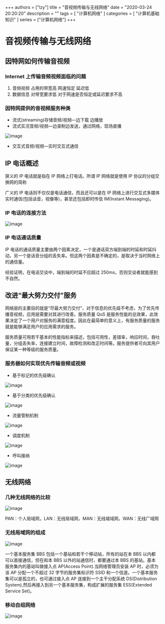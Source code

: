 
+++
authors = ["lzy"]
title = "音视频传输与无线网络"
date = "2020-03-24 20:20:20"
description = ""
tags = [
"计算机网络"
]
categories = [
"计算机基础知识"
]
series = ["计算机网络"]
+++

# 音视频传输与无线网络

## 因特网如何传输音视频

### Internet 上传输音频视频面临的问题

1. 音频视频 占用的带宽高 网速恒定 延迟低
2. 数据信息 对带宽要求低 对于网速是否恒定或延迟要求不高

### 因特网提供的音视频服务种类

- 流式(streaming)存储音频/视频—边下载 边播放
- 流式实况音频/视频—边录制边发送，通过网络，现场直播

![image](assets/image-20251013135200-cxbgakt.webp)

- 交互式音频/视频—实时交互式通信

## IP 电话概述

狭义的 IP 电话就是指在 IP 网络上打电话。所谓 IP 网络就是使用 IP 协议的分组交换网的简称

广义的 IP 电话则不仅仅是电话通信，而且还可以是在 IP 网络上进行交互式多媒体实时通信(包括话音，视像等)，甚至还包括即时传信 IM(Instant Messaging)。

### IP 电话的连接方法

![image](assets/image-20251013135237-wec306k.webp)

### IP 电话通话质量

IP 电话的通话质量主要由两个因素决定，一个是通话双方端到端的时延和时延抖动，另一个是话音分组的丢失率。但这两个因素是不确定的，是取决于当时网络上的通信量。

经验证明，在电话交谈中，端到端的时延不应超过 250ms，否则交谈者就能感到不自然。

## 改进“最大努力交付”服务

网络层的主要目的就是“尽最大努力交付”，对于信息的优先级不考虑，为了优先传播音视频，应用层需要对其进行改善。服务质量 QoS 是服务性能的总效果，此效果决定了一个用户对服务的满意程度。因此在最简单的意义上，有服务质量的服务就是能够满足用户的应用需求的服务。

服务质量可用若干基本的性能指标来描述，包括可用性，差错率，响应时间，吞吐量，分组丢失率，连接建立时间，故障检测和改正时间等。服务提供者可向其用户保证某一种等级的服务质量。

### 服务器如何实现优先传输音频或视频

- 基于标记的优先级确认

![image](assets/image-20251013135323-kage48b.webp)

- 基于分类的优先级确认

![image](assets/image-20251013135329-8jd7wqf.webp)

- 流量管制机制

![image](assets/image-20251013135400-z0xevh1.webp)

- 调度机制

![image](assets/image-20251013135455-t7hwig3.webp)

- 呼叫接纳

![image](assets/image-20251013135510-56i1u9i.webp)

## 无线网络

### 几种无线网络的比较

![image](assets/image-20251013135517-rtkxtit.webp)

PAN：个人局域网，LAN：无线局域网，MAN：无线城域网，WAN：无线广域网

### 无线局域网的组成

![image](assets/image-20251013135524-qtkzfuu.webp)

一个基本服务集 BBS 包括一个基站和若干个移动站，所有的站在本 BBS 以内都可以直接通信，但在和本 BBS 以外的站通信时，都要通过本 BBS 的基站。基本服务集内的基站叫做接入点 AP(Access Point).当网络管理员安装 AP 时，必须为该 AP 分配一个不超过 32 字节的服务集标识符 SSID 和一个信道。一个基本服务集可以是孤立的，也可通过接入点 AP 连接到一个主干分配系统 DS(Distribution System),然后再接入到另一个基本服务集，构成扩展的服务集 ESS(Extended Service Set)。

### 移动自组网络

![image](assets/image-20251013135530-pq3xmuv.webp)
